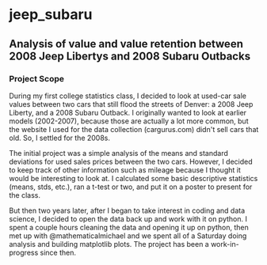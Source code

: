 # jeep_subaru
## Analysis of value and value retention between 2008 Jeep Libertys and 2008 Subaru Outbacks

### Project Scope

During my first college statistics class, I decided to look at used-car sale values between two cars that still flood the streets of Denver: a 2008 Jeep Liberty, and a 2008 Subaru Outback. I originally wanted to look at earlier models (2002-2007), because those are actually a lot more common, but the website I used for the data collection (cargurus.com) didn't sell cars that old. So, I settled for the 2008s.

The initial project was a simple analysis of the means and standard deviations for used sales prices between the two cars. However, I decided to keep track of other information such as mileage because I thought it would be interesting to look at. I calculated some basic descriptive statistics (means, stds, etc.), ran a t-test or two, and put it on a poster to present for the class.

But then two years later, after I began to take interest in coding and data science, I decided to open the data back up and work with it on python. I spent a couple hours cleaning the data and opening it up on python, then met up with @mathematicalmichael and we spent all of a Saturday doing analysis and building matplotlib plots. The project has been a work-in-progress since then.


